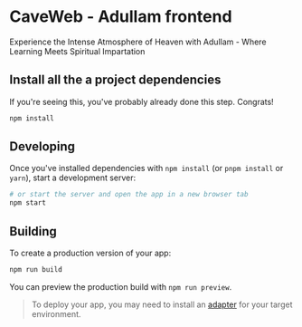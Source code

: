 # CaveWeb - Adullam frontend

Experience the Intense Atmosphere of Heaven with Adullam - Where Learning Meets Spiritual Impartation

## Install all the a project dependencies

If you're seeing this, you've probably already done this step. Congrats!

```bash
npm install
```

## Developing

Once you've installed dependencies with `npm install` (or `pnpm install` or `yarn`), start a development server:

```bash
# or start the server and open the app in a new browser tab
npm start
```

## Building

To create a production version of your app:

```bash
npm run build
```

You can preview the production build with `npm run preview`.

> To deploy your app, you may need to install an [adapter](https://kit.svelte.dev/docs/adapters) for your target environment.
